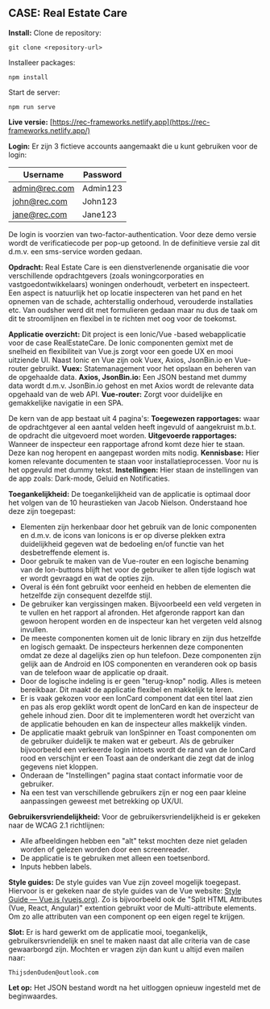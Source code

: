 ﻿## CASE: Real Estate Care

**Install:**
Clone de repository:		

    git clone <repository-url>
 Installeer packages:

    npm install
Start de server:

    npm run serve
 **Live versie:**
 [https://rec-frameworks.netlify.app](https://rec-frameworks.netlify.app/)
 
 **Login:**
 Er zijn 3 fictieve accounts aangemaakt die u kunt gebruiken voor de login:
 
| Username | Password |
|--|--|
| admin@rec.com | Admin123 |
| john@rec.com | John123 |
| jane@rec.com | Jane123 |

De login is voorzien van two-factor-authentication. Voor deze demo versie wordt de verificatiecode per pop-up getoond. In de definitieve versie zal dit d.m.v. een sms-service worden gedaan.

**Opdracht:**
Real Estate Care is een dienstverlenende organisatie die voor verschillende opdrachtgevers (zoals woningcorporaties en vastgoedontwikkelaars) woningen onderhoudt, verbetert en inspecteert.
Een aspect is natuurlijk het op locatie inspecteren van het pand en het opnemen van de schade, achterstallig onderhoud, verouderde installaties etc.
Van oudsher werd dit met formulieren gedaan maar nu dus de taak om dit te stroomlijnen en flexibel in te richten met oog voor de toekomst.

**Applicatie overzicht:**
Dit project is een Ionic/Vue -based webapplicatie voor de case RealEstateCare. 
De Ionic componenten gemixt met de snelheid en flexibiliteit van Vue.js zorgt voor een goede UX en mooi uitziende UI. Naast Ionic en Vue zijn ook Vuex, Axios, JsonBin.io en Vue-router gebruikt.
**Vuex:** Statemanagement voor het opslaan en beheren van de opgehaalde data.
**Axios, JsonBin.io:** Een JSON bestand met dummy data wordt d.m.v. JsonBin.io gehost en met Axios wordt de relevante data opgehaald van de web API.
 **Vue-router:** Zorgt voor duidelijke en gemakkelijke navigatie in een SPA.

De kern van de app bestaat uit 4 pagina's:
**Toegewezen rapportages:** waar de opdrachtgever al een aantal velden heeft ingevuld of aangekruist m.b.t. de opdracht die uitgevoerd moet worden.
**Uitgevoerde rapportages:** Wanneer de inspecteur een rapportage afrond komt deze hier te staan. Deze kan nog heropent en aangepast worden mits nodig.
**Kennisbase:** Hier komen relevante documenten te staan voor installatieprocessen. Voor nu is het opgevuld met dummy tekst.
**Instellingen:** Hier staan de instellingen van de app zoals: Dark-mode, Geluid en Notificaties.

**Toegankelijkheid:**
De toegankelijkheid van de applicatie is optimaal door het volgen van de 10 heurastieken van Jacob Nielson. Onderstaand hoe deze zijn toegepast:

 - Elementen zijn herkenbaar door het gebruik van de Ionic componenten en d.m.v. de icons van Ionicons is er op diverse plekken extra duidelijkheid gegeven wat de bedoeling en/of functie van het desbetreffende element is.
 - Door gebruik te maken van de Vue-router en een logische benaming van de Ion-buttons blijft het voor de gebruiker te allen tijde logisch wat er wordt gevraagd en wat de opties zijn. 
 - Overal is één font gebruikt voor eenheid en hebben de elementen die hetzelfde zijn consequent dezelfde stijl.
 - De gebruiker kan vergissingen maken. Bijvoorbeeld een veld vergeten in te vullen en het rapport al afronden. Het afgeronde rapport kan dan gewoon heropent worden en de inspecteur kan het vergeten veld alsnog invullen.
 - De meeste componenten komen uit de Ionic library en zijn dus hetzelfde en logisch gemaakt. De inspecteurs herkennen deze componenten omdat ze deze al dagelijks zien op hun telefoon. Deze componenten zijn gelijk aan de Android en IOS componenten en veranderen ook op basis van de telefoon waar de applicatie op draait.
 - Door de logische indeling is er geen "terug-knop" nodig. Alles is meteen bereikbaar. Dit maakt de applicatie flexibel en makkelijk te leren.
 - Er is vaak gekozen voor een IonCard component dat een titel laat zien en pas als erop geklikt wordt opent de IonCard en kan de inspecteur de gehele inhoud zien. Door dit te implementeren wordt het overzicht van de applicatie behouden en kan de inspecteur alles makkelijk vinden.
 - De applicatie maakt gebruik van IonSpinner en Toast componenten om de gebruiker duidelijk te maken wat er gebeurt. Als de gebruiker bijvoorbeeld een verkeerde login intoets wordt de rand van de IonCard rood en verschijnt er een Toast aan de onderkant die zegt dat de inlog gegevens niet kloppen.
 - Onderaan de "Instellingen" pagina staat contact informatie voor de gebruiker.
 -  Na een test van verschillende gebruikers zijn er nog een paar kleine aanpassingen geweest met betrekking op UX/UI.

**Gebruikersvriendelijkheid:**
Voor de gebruikersvriendelijkheid is er gekeken naar de WCAG 2.1 richtlijnen:

 - Alle afbeeldingen hebben een "alt" tekst mochten deze niet geladen worden of gelezen worden door een screenreader.
 - De applicatie is te gebruiken met alleen een toetsenbord.
 - Inputs hebben labels.

**Style guides:**
De style guides van Vue zijn zoveel mogelijk toegepast.  Hiervoor is er gekeken naar de style guides van de Vue website:
[Style Guide — Vue.js (vuejs.org)](https://v2.vuejs.org/v2/style-guide/?redirect=true).
Zo is bijvoorbeeld ook de "Split HTML Attributes (Vue, React, Angular)" extention gebruikt voor de Multi-attribute elements. Om zo alle attributen van een component op een eigen regel te krijgen.


**Slot:**
Er is hard gewerkt om de applicatie mooi, toegankelijk, gebruikersvriendelijk en snel te maken naast dat alle criteria van de case gewaarborgd zijn. Mochten er vragen zijn dan kunt u altijd even mailen naar:

    ThijsdenOuden@outlook.com

**Let op:**
Het JSON bestand wordt na het uitloggen opnieuw ingesteld met de beginwaardes.
